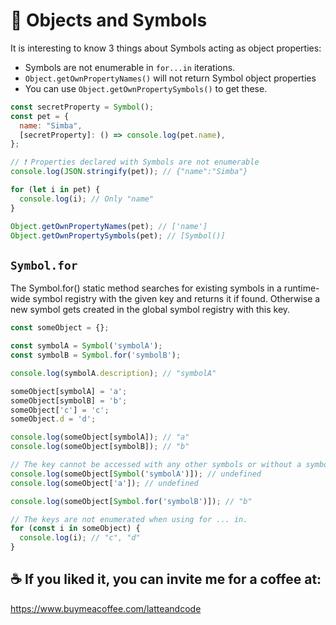 # 👾 Objects and Symbols

It is interesting to know 3 things about Symbols acting as object properties:

- Symbols are not enumerable in `for...in` iterations.
- `Object.getOwnPropertyNames()` will not return Symbol object properties
- You can use `Object.getOwnPropertySymbols()` to get these.

```js
const secretProperty = Symbol();
const pet = {
  name: "Simba",
  [secretProperty]: () => console.log(pet.name),
};

// ❗️ Properties declared with Symbols are not enumerable
console.log(JSON.stringify(pet)); // {"name":"Simba"}

for (let i in pet) {
  console.log(i); // Only "name"
}

Object.getOwnPropertyNames(pet); // ['name']
Object.getOwnPropertySymbols(pet); // [Symbol()]
```

## `Symbol.for`

The Symbol.for() static method searches for existing symbols in a runtime-wide symbol registry with the given key and returns it if found. Otherwise a new symbol gets created in the global symbol registry with this key.

```js
const someObject = {};

const symbolA = Symbol('symbolA');
const symbolB = Symbol.for('symbolB');

console.log(symbolA.description); // "symbolA"

someObject[symbolA] = 'a';
someObject[symbolB] = 'b';
someObject['c'] = 'c';
someObject.d = 'd';

console.log(someObject[symbolA]); // "a"
console.log(someObject[symbolB]); // "b"

// The key cannot be accessed with any other symbols or without a symbol.
console.log(someObject[Symbol('symbolA')]); // undefined
console.log(someObject['a']); // undefined

console.log(someObject[Symbol.for('symbolB')]); // "b"

// The keys are not enumerated when using for ... in.
for (const i in someObject) {
  console.log(i); // "c", "d"
}
```

## ☕️ If you liked it, you can invite me for a coffee at:

https://www.buymeacoffee.com/latteandcode
